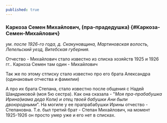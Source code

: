 ```yaml
---
published: true
---
```


### Каркоза Семен Михайлович, (пра-прадедушка) {#Каркоза-Семен-Михайлович}

_ум. после 1926-го года, д. Скакуновщина, Мартиновская волость, Лепельский уезд, Витебская губерния._

Отчество - Михайлович стало известно из списка хозяйств 1925 и 1926 гг.. Каркоза Семен там один - Михайлович

Так же по этому стписку стало известно про его брата Александра (одинаковые отчества и фамилии)

А про их брата Степана, стало известно после общения с Надей Шандриковой (моя 5ю сестра). Как она сказала - 
"_Моя пра-прабабушка Ирина(мама деда Коли) и отец твоей бабушки Ани были двоюродными_". 
На могиле у ее прапрабабушки Ирины отчество - Степановна. Т.е. был третий брат - Степан Михайлович, на момент 1925-1926 он 
просто умер уже и его нет в списках.
